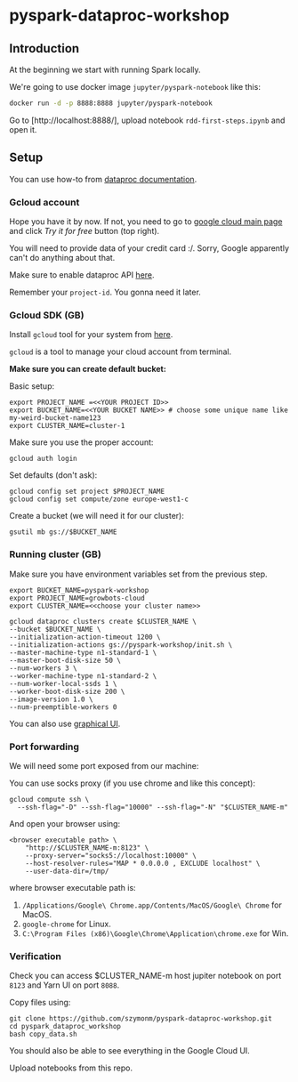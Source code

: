 # pyspark-dataproc-workshop

## Introduction

At the beginning we start with running Spark locally.

We're going to use docker image `jupyter/pyspark-notebook` like this:

```bash
docker run -d -p 8888:8888 jupyter/pyspark-notebook
```

Go to [http://localhost:8888/], upload notebook `rdd-first-steps.ipynb` and open it.

## Setup

You can use how-to from [dataproc documentation](https://cloud.google.com/dataproc/docs/guides/setup-project).

### Gcloud account

Hope you have it by now. If not, you need to go to [google cloud main page](https://cloud.google.com/) and click *Try it for free* button (top right).

You will need to provide data of your credit card :/. Sorry, Google apparently can't do anything about that.

Make sure to enable dataproc API [here](https://console.cloud.google.com/flows/enableapi?apiid=dataproc).

Remember your `project-id`. You gonna need it later.

### Gcloud SDK (GB)

Install `gcloud` tool for your system from [here](https://cloud.google.com/sdk/downloads).

`gcloud` is a tool to manage your cloud account from terminal.

**Make sure you can create default bucket:**

Basic setup:
```
export PROJECT_NAME =<<YOUR PROJECT ID>>
export BUCKET_NAME=<<YOUR BUCKET NAME>> # choose some unique name like my-weird-bucket-name123
export CLUSTER_NAME=cluster-1
```

Make sure you use the proper account:
```
gcloud auth login
```

Set defaults (don't ask):
```
gcloud config set project $PROJECT_NAME
gcloud config set compute/zone europe-west1-c
```

Create a bucket (we will need it for our cluster):
```
gsutil mb gs://$BUCKET_NAME
```

### Running cluster (GB)

Make sure you have environment variables set from the previous step.

```
export BUCKET_NAME=pyspark-workshop
export PROJECT_NAME=growbots-cloud
export CLUSTER_NAME=<<choose your cluster name>>

gcloud dataproc clusters create $CLUSTER_NAME \
--bucket $BUCKET_NAME \
--initialization-action-timeout 1200 \
--initialization-actions gs://pyspark-workshop/init.sh \
--master-machine-type n1-standard-1 \
--master-boot-disk-size 50 \
--num-workers 3 \
--worker-machine-type n1-standard-2 \
--num-worker-local-ssds 1 \
--worker-boot-disk-size 200 \
--image-version 1.0 \
--num-preemptible-workers 0
```

You can also use [graphical UI](https://console.cloud.google.com/dataproc/clusters).

### Port forwarding

We will need some port exposed from our machine:

You can use socks proxy (if you use chrome and like this concept):
```
gcloud compute ssh \
  --ssh-flag="-D" --ssh-flag="10000" --ssh-flag="-N" "$CLUSTER_NAME-m"
```

And open your browser using:
```
<browser executable path> \
    "http://$CLUSTER_NAME-m:8123" \
    --proxy-server="socks5://localhost:10000" \
    --host-resolver-rules="MAP * 0.0.0.0 , EXCLUDE localhost" \
    --user-data-dir=/tmp/
```
where browser executable path is:

1. `/Applications/Google\ Chrome.app/Contents/MacOS/Google\ Chrome` for MacOS.
2. `google-chrome` for Linux.
3. `C:\Program Files (x86)\Google\Chrome\Application\chrome.exe` for Win.


### Verification

Check you can access $CLUSTER_NAME-m host jupiter notebook on port `8123` and Yarn UI on port `8088`.

Copy files using:
```
git clone https://github.com/szymonm/pyspark-dataproc-workshop.git 
cd pyspark_dataproc_workshop
bash copy_data.sh
```

You should also be able to see everything in the Google Cloud UI.

Upload notebooks from this repo.

